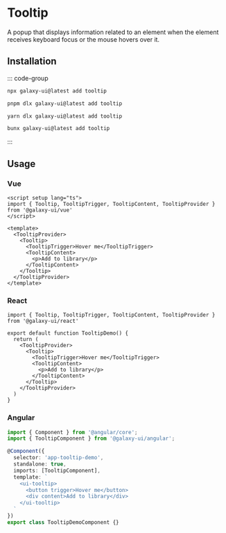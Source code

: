 # Tooltip

A popup that displays information related to an element when the element receives keyboard focus or the mouse hovers over it.

<ComponentPreview name="TooltipDemo">
  <template #preview>
    <DemoContainer>
      <TooltipDemo />
    </DemoContainer>
  </template>
  <template #code>

::: code-group

```vue [Vue]
<script setup lang="ts">
import { Tooltip, TooltipTrigger, TooltipContent, TooltipProvider } from '@/components/ui/tooltip'
</script>

<template>
  <TooltipProvider>
    <Tooltip>
      <TooltipTrigger>Hover me</TooltipTrigger>
      <TooltipContent>
        <p>Add to library</p>
      </TooltipContent>
    </Tooltip>
  </TooltipProvider>
</template>
```

```tsx [React]
import { Tooltip, TooltipTrigger, TooltipContent, TooltipProvider } from "@/components/ui/tooltip"

export default function App() {
  return (
    <TooltipProvider>
      <Tooltip>
        <TooltipTrigger>Hover me</TooltipTrigger>
        <TooltipContent>
          <p>Add to library</p>
        </TooltipContent>
      </Tooltip>
    </TooltipProvider>
  )
}
```

```typescript [Angular]
import { Component } from '@angular/core';
import { TooltipComponent } from '@/components/ui/tooltip';

@Component({
  selector: 'app-root',
  standalone: true,
  imports: [TooltipComponent],
  template: `
    <ui-tooltip>
      <button trigger>Hover me</button>
      <div content>Add to library</div>
    </ui-tooltip>
  `
})
export class AppComponent {}
```

:::

  </template>
</ComponentPreview>

## Installation

::: code-group

```bash [npm]
npx galaxy-ui@latest add tooltip
```

```bash [pnpm]
pnpm dlx galaxy-ui@latest add tooltip
```

```bash [yarn]
yarn dlx galaxy-ui@latest add tooltip
```

```bash [bun]
bunx galaxy-ui@latest add tooltip
```

:::

## Usage

### Vue

```vue
<script setup lang="ts">
import { Tooltip, TooltipTrigger, TooltipContent, TooltipProvider } from '@galaxy-ui/vue'
</script>

<template>
  <TooltipProvider>
    <Tooltip>
      <TooltipTrigger>Hover me</TooltipTrigger>
      <TooltipContent>
        <p>Add to library</p>
      </TooltipContent>
    </Tooltip>
  </TooltipProvider>
</template>
```

### React

```tsx
import { Tooltip, TooltipTrigger, TooltipContent, TooltipProvider } from '@galaxy-ui/react'

export default function TooltipDemo() {
  return (
    <TooltipProvider>
      <Tooltip>
        <TooltipTrigger>Hover me</TooltipTrigger>
        <TooltipContent>
          <p>Add to library</p>
        </TooltipContent>
      </Tooltip>
    </TooltipProvider>
  )
}
```

### Angular

```typescript
import { Component } from '@angular/core';
import { TooltipComponent } from '@galaxy-ui/angular';

@Component({
  selector: 'app-tooltip-demo',
  standalone: true,
  imports: [TooltipComponent],
  template: `
    <ui-tooltip>
      <button trigger>Hover me</button>
      <div content>Add to library</div>
    </ui-tooltip>
  `
})
export class TooltipDemoComponent {}
```
